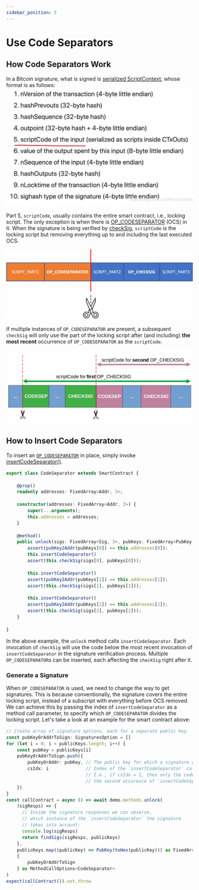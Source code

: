 ```yaml
---
sidebar_position: 5
---
```


# Use Code Separators

## How Code Separators Work

In a Bitcoin signature, what is signed is [serialized ScriptContext](../how-to-write-a-contract/scriptcontext.md#serialization), whose format is as follows:
![](../../static/img/sighashpreimage.png)

Part 5, `scriptCode`, usually contains the entire smart contract, i.e., locking script. The only exception is when there is [OP_CODESEPARATOR](https://wiki.bitcoinsv.io/index.php/OP_CODESEPARATOR) (OCS) in it. When the signature is being verified by [checkSig](../how-to-write-a-contract/built-ins.md#checksig), `scriptCode` is the locking script but removing everything up to and including the last executed OCS.

![](../../static/img/opcs.png)

If multiple instances of `OP_CODESEPARATOR` are present, a subsequent `checkSig` will only use the part of the locking script after (and including) **the most recent** occurrence of `OP_CODESEPARATOR` as the `scriptCode`.

![](../../static/img/opcs_mul.jpg)


## How to Insert Code Separators

To insert an [`OP_CODESEPARATOR`](https://wiki.bitcoinsv.io/index.php/OP_CODESEPARATOR) in place, simply invoke [insertCodeSeparator()](../how-to-write-a-contract/built-ins.md#insertcodeseparator).

```ts
export class CodeSeparator extends SmartContract {

    @prop()
    readonly addresses: FixedArray<Addr, 3>;

    constructor(addresses: FixedArray<Addr, 3>) {
        super(...arguments);
        this.addresses = addresses;
    }

    @method()
    public unlock(sigs: FixedArray<Sig, 3>, pubKeys: FixedArray<PubKey, 3>) {
        assert(pubKey2Addr(pubKeys[0]) == this.addresses[0]);
        this.insertCodeSeparator()
        assert(this.checkSig(sigs[0], pubKeys[0]));

        this.insertCodeSeparator()
        assert(pubKey2Addr(pubKeys[1]) == this.addresses[1]);
        assert(this.checkSig(sigs[1], pubKeys[1]));

        this.insertCodeSeparator()
        assert(pubKey2Addr(pubKeys[2]) == this.addresses[2]);
        assert(this.checkSig(sigs[2], pubKeys[2]));
    }

}
```

In the above example, the `unlock` method calls `insertCodeSeparator`. Each invocation of `checkSig` will use the code below the most recent invocation of `insertCodeSeparator` in the signature verification process. Multiple `OP_CODESEPARATOR`s can be inserted, each affecting the `checkSig` right after it.

### Generate a Signature
When `OP_CODESEPARATOR` is used, we need to change the way to get signatures.
This is because conventionally, the signature covers the entire locking script, instead of a subscript with everything before OCS removed. 
We can achieve this by passing the index of `insertCodeSeparator` as a method call parameter, to specify which `OP_CODESEPARATOR` divides the locking script.
Let's take a look at an example for the smart contract above:

```ts
// Create array of signature options, each for a separate public key.
const pubKeyOrAddrToSign: SignaturesOption = []
for (let i = 0; i < publicKeys.length; i++) {
    const pubKey = publicKeys[i]
    pubKeyOrAddrToSign.push({
        pubKeyOrAddr: pubKey, // The public key for which a signature will be created.
        csIdx: i              // Index of the `insertCodeSeparator` call, starting from 0
                              // I.e., if csIdx = 1, then only the code starting from and including
                              // the second occurence of `insertCodeSeparator` will be signed.
    })
}
const callContract = async () => await demo.methods.unlock(
    (sigResps) => {
      // Inside the signature responses we can observe,
      // which instance of the `insertCodeSeparator` the signature
      // takes into account:
      console.log(sigResps)
      return findSigs(sigResps, publicKeys)
    },
    publicKeys.map((publicKey) => PubKey(toHex(publicKey))) as FixedArray<PubKey, 3>,
    {
        pubKeyOrAddrToSign
    } as MethodCallOptions<CodeSeparator>
)
expect(callContract()).not.throw
```


